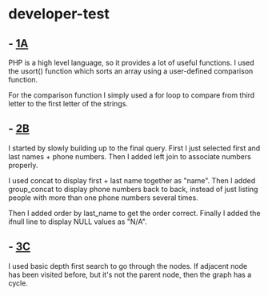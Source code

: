 # developer-test

## - [1A](main.php)

PHP is a high level language, so it provides a lot of useful functions. I used the usort() function which sorts an array using a user-defined comparison function.

For the comparison function I simply used a for loop to compare from third letter to the first letter of the strings.

## - [2B](query.sql)
I started by slowly building up to the final query. First I just selected first and last names + phone numbers. Then I added left join to associate numbers properly.

I used concat to display first + last name together as "name". Then I added group_concat to display phone numbers back to back, instead of just listing people with more than one phone numbers several times.

Then I added order by last_name to get the order correct.
Finally I added the ifnull line to display NULL values as "N/A".

## - [3C](main.js)
I used basic depth first search to go through the nodes.
If adjacent node has been visited before, but it's not the parent node, then the graph has a cycle.